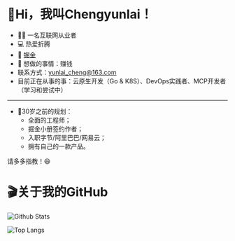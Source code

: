 # 👋Hi，我叫Chengyunlai！

- 🙋‍♂️ 一名互联网从业者
- 💻 热爱折腾
- 🌱 [掘金](https://juejin.cn/user/391873608037390)
- 🤔 想做的事情：赚钱
- 联系方式：yunlai_cheng@163.com
- 目前正在从事的事：云原生开发（Go & K8S）、DevOps实践者、MCP开发者（学习和尝试中）
---
- 🔭30岁之前的规划：
  -  全面的工程师；
  -  掘金小册签约作者；
  -  入职字节/阿里巴巴/网易云；
  -  拥有自己的一款产品。

请多多指教！😄

# 🎬关于我的GitHub

![Github Stats](https://github-readme-stats.vercel.app/api?username=Chengyunlai&show_icons=true)

![Top Langs](https://github-readme-stats.vercel.app/api/top-langs/?username=Chengyunlai&layout=compact)
